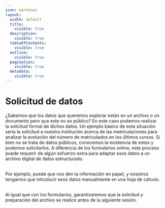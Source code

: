 ```yaml
---
icon: markdown
layout:
  width: default
  title:
    visible: true
  description:
    visible: true
  tableOfContents:
    visible: true
  outline:
    visible: true
  pagination:
    visible: true
  metadata:
    visible: true
---
```


# Solicitud de datos

¿Sabemos que los datos que queremos explorar están en un archivo o un documento pero que este no es público? En este caso podemos realizar\
la solicitud formal de dichos datos. Un ejemplo básico de esta situación sería la solicitud a nuestra institución acerca de las matriculaciones para analizar la evolución del número de matriculados en los últimos cursos. Si bien no se trata de datos públicos, conocemos la existencia de estos y podemos solicitarlos. A diferencia de los formularios online, este proceso puede requerir de algún esfuerzo extra para adaptar esos datos a un archivo digital de datos estructurado.

\
Por ejemplo, puede que nos den la información en papel, y nosotros tengamos que introducir esos datos manualmente en una hoja de cálculo.

\
Al igual que con los formularios, garantizaremos que la solicitud y preparación del archivo se realice antes de la siguiente sesión.

